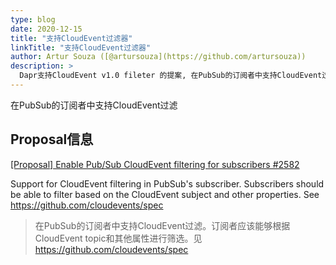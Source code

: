 ```yaml
---
type: blog
date: 2020-12-15
title: "支持CloudEvent过滤器"
linkTitle: "支持CloudEvent过滤器"
author: Artur Souza ([@artursouza](https://github.com/artursouza))
description: >
  Dapr支持CloudEvent v1.0 fileter 的提案, 在PubSub的订阅者中支持CloudEvent过滤
---
```


在PubSub的订阅者中支持CloudEvent过滤

## Proposal信息

[[Proposal] Enable Pub/Sub CloudEvent filtering for subscribers #2582](https://github.com/dapr/dapr/issues/2582)

Support for CloudEvent filtering in PubSub's subscriber. Subscribers should be able to filter based on the CloudEvent subject and other properties.  See https://github.com/cloudevents/spec

> 在PubSub的订阅者中支持CloudEvent过滤。订阅者应该能够根据CloudEvent topic和其他属性进行筛选。见  https://github.com/cloudevents/spec



